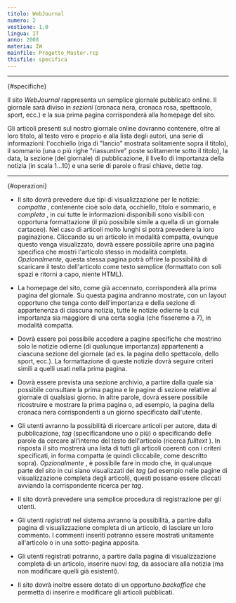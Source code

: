```yaml
---
titolo: WebJournal
numero: 2
vestione: 1.0
lingua: IT
anno: 2008
materia: IW
mainfile: Progetto_Master.rcp
thisfile: specifica
---
```


-------

{#specifiche}

Il sito *WebJournal* rappresenta un semplice giornale
pubblicato online. Il giornale sarà diviso in *sezioni* (cronaca nera,
cronaca rosa, spettacolo, sport, ecc.) e la sua prima pagina corrisponderà alla
homepage del sito.

Gli articoli presenti sul nostro giornale online dovranno
contenere, oltre al loro titolo, al testo vero e proprio e alla lista degli
autori, una serie di informazioni: l'occhiello (riga di "lancio" mostrata
solitamente sopra il titolo), il sommario (una o più righe "riassuntive" poste
solitamente sotto il titolo), la data, la sezione (del giornale) di
pubblicazione, il livello di importanza della notizia (in scala 1...10) e una
serie di parole o frasi chiave, dette *tag*.

-------

{#operazioni}

- Il sito dovrà prevedere due tipi di visualizzazione per le
  notizie: *compatta* , contenente cioè solo data, occhiello, titolo e
  sommario, e *completa* , in cui tutte le informazioni disponibili sono
  visibili con opportuna formattazione (il più possibile simile a quella di un
  giornale cartaceo). Nel caso di articoli molto lunghi si potrà prevedere la
  loro paginazione. Cliccando su un articolo in modalità compatta, ovunque questo
  venga visualizzato, dovrà essere possibile aprire una pagina specifica che
  mostri l'articolo stesso in modalità completa. *Opzionalmente*, questa
  stessa pagina potrà offrire la possibilità di scaricare il testo dell'articolo
  come testo semplice (formattato con soli spazi e ritorni a capo, niente HTML).

- La homepage del sito, come già accennato, corrisponderà alla
  prima pagina del giornale. Su questa pagina andranno mostrate, con un layout
  opportuno che tenga conto dell'importanza e della sezione di appartenenza di
  ciascuna notizia, tutte le notizie odierne la cui importanza sia maggiore di una
  certa soglia (che fisseremo a 7), in modalità compatta.

- Dovrà essere poi possibile accedere a pagine specifiche che mostrino
  solo le notizie odierne (di qualunque importanza) appartenenti a ciascuna
  sezione del giornale (ad es. la pagina dello spettacolo, dello sport, ecc.). La
  formattazione di queste notizie dovrà seguire criteri simili a quelli usati
  nella prima pagina.

- Dovrà essere prevista una sezione archivio, a partire dalla quale
  sia possibile consultare la prima pagina e le pagine di sezione relative al
  giornale di qualsiasi giorno. In altre parole, dovrà essere possibile ricostruire
  e mostrare la prima pagina o, ad esempio, la pagina della cronaca nera
  corrispondenti a un giorno specificato dall'utente.

- Gli utenti avranno la possibilità di ricercare articoli per
  autore, data di pubblicazione, *tag* (specificandone uno o più) o
  specificando delle parole da cercare all'interno del testo dell'articolo
  (ricerca *fulltext* ). In risposta il sito mostrerà una lista di tutti gli
  articoli coerenti con i criteri specificati, in forma compatta (e quindi
  cliccabile, come descritto sopra). *Opzionalmente* , è possibile fare in
  modo che, in qualunque parte del sito in cui siano visualizzati dei *tag*
  (ad esempio nelle pagine di visualizzazione completa degli articoli), questi
  possano essere cliccati avviando la corrispondente ricerca per *tag*.

- Il sito dovrà prevedere una semplice procedura di registrazione
  per gli utenti.

- Gli utenti *registrati* nel sistema avranno la possibilità,
  a partire dalla pagina di visualizzazione completa di un articolo, di lasciare
  un loro commento. I commenti inseriti potranno essere mostrati unitamente
  all'articolo o in una sotto-pagina apposita.

- Gli utenti registrati potranno, a partire dalla pagina di
  visualizzazione completa di un articolo, inserire nuovi *tag*, da
  associare alla notizia (ma non modificare quelli già esistenti).

- Il sito dovrà inoltre essere dotato di un opportuno *backoffice*
  che permetta di inserire e modificare gli articoli pubblicati.  
